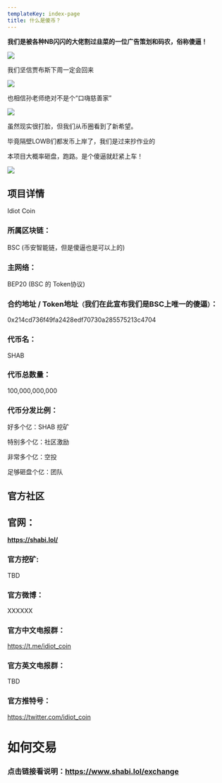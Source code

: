 ```yaml
---
templateKey: index-page
title: 什么是傻币？
---
```

**我们是被各种NB闪闪的大佬割过韭菜的一位广告策划和码农，俗称傻逼！**

![](/img/1.jpg)

我们坚信贾布斯下周一定会回来

![](/img/2.jpg)

也相信孙老师绝对不是个“口嗨慈善家”

![](/img/3.gif)

虽然现实很打脸，但我们从币圈看到了新希望。

毕竟隔壁LOWB们都发币上岸了，我们是过来抄作业的

本项目大概率砸盘，跑路。是个傻逼就赶紧上车！

![](/img/4.jpg)

## 项目详情

Idiot Coin

### 所属区块链：

BSC (币安智能链，但是傻逼也是可以上的)

### 主网络：

BEP20 (BSC 的 Token协议)

### 合约地址 / Token地址`（`我们在此宣布我们是BSC上唯一的傻逼`）`：

0x214cd736f49fa2428edf70730a285575213c4704

### 代币名：

SHAB 

### 代币总数量：

100,000,000,000

### 代币分发比例：

好多个亿：SHAB 挖矿

特别多个亿：社区激励

非常多个亿：空投

足够砸盘个亿：团队

## 官方社区

## 官网：

**<https://shabi.lol/>**

### 官方挖矿:

TBD

### 官方微博：

XXXXXX

### 官方中文电报群：

https://t.me/idiot_coin

### 官方英文电报群：

TBD

### 官方推特号：

https://twitter.com/idiot_coin

# 如何交易

### 点击链接看说明：<https://www.shabi.lol/exchange>